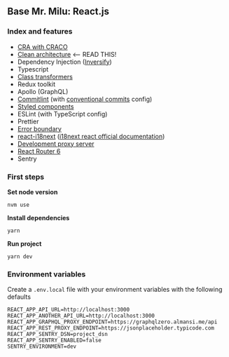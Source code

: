 ## Base Mr. Milu: React.js

### Index and features

- [CRA with CRACO](https://github.com/gsoft-inc/craco)
- [Clean architecture](https://www.notion.so/mrmilu/Arquitectura-7e45973fc107487294a63bac9f5c3aa4) <-- READ THIS!
- Dependency Injection ([Inversify](https://github.com/inversify/InversifyJS))
- Typescript
- [Class transformers](https://github.com/typestack/class-transformer)
- Redux toolkit
- Apollo (GraphQL)
- [Commitlint](docs/comitlint.md) (with [conventional commits](https://www.conventionalcommits.org/en/v1.0.0/) config)
- [Styled components](docs/styled_components.md)
- ESLint (with TypeScript config)
- Prettier
- [Error boundary](docs/error_boundary.md)
- [react-i18next](docs/i18next.md) ([i18next react official documentation](https://react.i18next.com/))
- [Development proxy server](docs/dev_proxy.md)
- [React Router 6](https://reactrouter.com/docs/en/v6/api)
- Sentry

### First steps

**Set node version**

```
nvm use
```

**Install dependencies**

```
yarn
```

**Run project**

```
yarn dev
```

### Environment variables

Create a `.env.local` file with your environment variables with the following defaults

```
REACT_APP_API_URL=http://localhost:3000
REACT_APP_ANOTHER_API_URL=http://localhost:3000
REACT_APP_GRAPHQL_PROXY_ENDPOINT=https://graphqlzero.almansi.me/api
REACT_APP_REST_PROXY_ENDPOINT=https://jsonplaceholder.typicode.com
REACT_APP_SENTRY_DSN=project_dsn
REACT_APP_SENTRY_ENABLED=false
SENTRY_ENVIRONMENT=dev
```
